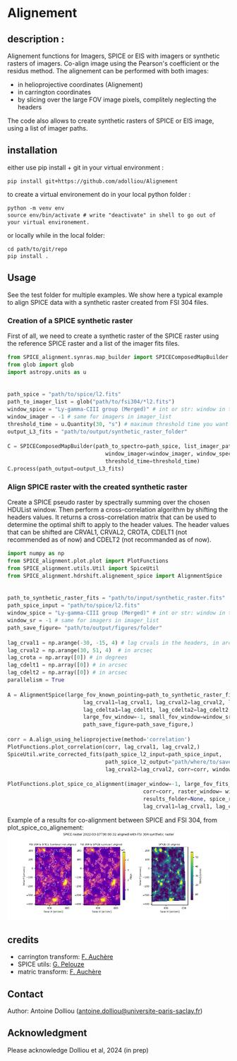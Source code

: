 # Alignement

## description :

Alignement functions for Imagers, SPICE or EIS with imagers or synthetic rasters of imagers. 
Co-align image using the Pearson's coefficient or the residus method. The alignement can be performed with both images: 

- in helioprojective coordinates (Alignement)
- in carrington coordinates
- by slicing over the large FOV image pixels, complitely neglecting the headers

The code also allows to create synthetic rasters of SPICE or EIS image, using a list of imager paths.

## installation
either use pip install + git in your virtual environment :

```shell
pip install git+https://github.com/adolliou/Alignement
```
to create a virtual environement do in your local python folder :
```shell
python -m venv env
source env/bin/activate # write "deactivate" in shell to go out of your virtual environement. 
```
or locally while in the local folder:

```shell
cd path/to/git/repo
pip install .
```


## Usage

See the test folder for multiple examples.
We show here a typical example to align SPICE data with a synthetic raster created from FSI 304 files. 

### Creation of a SPICE synthetic raster 
First of all, we need to create a synthetic raster of the SPICE raster using the reference SPICE raster and a list of the imager fits files. 
```python
from SPICE_alignment.synras.map_builder import SPICEComposedMapBuilder
from glob import glob
import astropy.units as u


path_spice = "path/to/spice/l2.fits"
path_to_imager_list = glob("path/to/fsi304/*l2.fits")
window_spice = "Ly-gamma-CIII group (Merged)" # int or str: window in the HDUList used.depends on the alignmenet you want to do. 
window_imager = -1 # same for imagers in imager_list
threshold_time = u.Quantity(30, "s") # maximum threshold time you want
output_L3_fits = "path/to/output/synthetic_raster_folder"

C = SPICEComposedMapBuilder(path_to_spectro=path_spice, list_imager_paths=path_to_imager_list,
                               window_imager=window_imager, window_spectro=window_spice,
                               threshold_time=threshold_time)
C.process(path_output=output_L3_fits)
```
### Align SPICE raster with the created synthetic raster

Create a SPICE pseudo raster by spectrally summing over the chosen HDUList window. Then perform a cross-correlation algorithm by shifting the headers values.
It returns a cross-correlation matrix that can be used to determine the optimal shift to apply to the header values. The header values that can be shifted are CRVAL1, CRVAL2, CROTA, CDELT1 (not recommended as of now) and CDELT2 (not recommanded as of now).

```python
import numpy as np
from SPICE_alignment.plot.plot import PlotFunctions
from SPICE_alignment.utils.Util import SpiceUtil
from SPICE_alignment.hdrshift.alignement_spice import AlignmentSpice


path_to_synthetic_raster_fits = "path/to/input/synthetic_raster.fits"
path_spice_input = "path/to/spice/l2.fits"
window_spice = "Ly-gamma-CIII group (Merged)" # int or str: window in the HDUList used.depends on the alignmenet you want to do. 
window_sr = -1 # same for imagers in imager_list
path_save_figure= "path/to/output/figures/folder"

lag_crval1 = np.arange(-30, -15, 4) # lag crvals in the headers, in arcsec
lag_crval2 = np.arange(30, 51, 4)  # in arcsec
lag_crota = np.array([0]) # in degrees
lag_cdelt1 = np.array([0]) # in arcsec
lag_cdelt2 = np.array([0]) # in arcsec
parallelism = True

A = AlignmentSpice(large_fov_known_pointing=path_to_synthetic_raster_fits, small_fov_to_correct=path_spice_input,
                        lag_crval1=lag_crval1, lag_crval2=lag_crval2, lag_crota=lag_crota, use_tqdm=True,
                        lag_cdelta1=lag_cdelt1, lag_cdelta2=lag_cdelt2, parallelism=parallelism,
                        large_fov_window=-1, small_fov_window=window_sr,
                        path_save_figure=path_save_figure,)

corr = A.align_using_helioprojective(method='correlation')
PlotFunctions.plot_correlation(corr, lag_crval1, lag_crval2,)
SpiceUtil.write_corrected_fits(path_spice_l2_input=path_spice_input, 
                               path_spice_l2_output="path/where/to/save/corrected/fits", lag_crval1=lag_crval1, 
                               lag_crval2=lag_crval2, corr=corr, window_spice=window_spice)

PlotFunctions.plot_spice_co_alignment(imager_window=-1, large_fov_fits_path=path_to_synthetic_raster_fits,
                                           corr=corr, raster_window= window_spice, levels_percentile=[80, 90],
                                           results_folder=None, spice_raster_path=path_spice_input, show=True,
                                           lag_crval1=lag_crval1, lag_crval2=lag_crval2)


```
Example of a results for co-alignment between SPICE and FSI 304, from plot_spice_co_alignement:
![Example of a results for co-alignment between SPICE and FSI 304, from plot_spice_co_alignement](co_alignment_SPICE_FSI.png)


## credits

- carrington transform: [F. Auchère](https://github.com/frederic-auchere)
- SPICE utils: [G. Pelouze](https://github.com/gpelouze)
- matric transform: [F. Auchère](https://github.com/frederic-auchere)

## Contact

Author: Antoine Dolliou (antoine.dolliou@universite-paris-saclay.fr)

## Acknowledgment

Please acknowledge Dolliou et al, 2024 (in prep)
